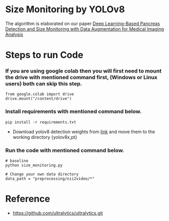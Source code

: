 # Size Monitoring by YOLOv8  
The algorithm is elaborated on our paper [Deep Learning-Based Pancreas Detection and Size Monitoring with Data Augmentation for Medical Imaging Analysis](https://github.com/ready2drop/Size-monitoring/paper.pdf)
# Steps to run Code
 
 ### If you are using google colab then you will first need to mount the drive with mentioned command first, (Windows or Linux users) both can skip this step.
 ``` 
 from google.colab import drive
 drive.mount("/content/drive")
 ```
 ### Install requirements with mentioned command below.
 ```
 pip install -r requirements.txt
 ```

 - Download yolov8 detection weights from [link](https://github.com/ultralytics/ultralytics) and move them to the working directory {yolov8x,pt}

 ### Run the code with mentioned command below.

 ```
 # baseline
 python size_monitoring.py

 # Change your own data directory
 data_path = "preprocessing/nii2video/*"

 ```
 

# Reference
- https://github.com/ultralytics/ultralytics.git
